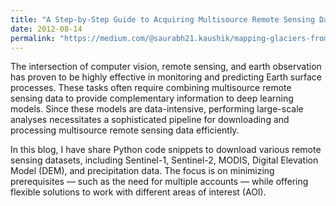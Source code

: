```yaml
---
title: "A Step-by-Step Guide to Acquiring Multisource Remote Sensing Data Using Python"
date: 2012-08-14
permalink: "https://medium.com/@saurabh21.kaushik/mapping-glaciers-from-space-using-artificial-intelligence-52002411bd96"
---
```


The intersection of computer vision, remote sensing, and earth observation has proven to be highly effective in monitoring and predicting Earth surface processes. These tasks often require combining multisource remote sensing data to provide complementary information to deep learning models. Since these models are data-intensive, performing large-scale analyses necessitates a sophisticated pipeline for downloading and processing multisource remote sensing data efficiently.

In this blog, I have share Python code snippets to download various remote sensing datasets, including Sentinel-1, Sentinel-2, MODIS, Digital Elevation Model (DEM), and precipitation data. The focus is on minimizing prerequisites — such as the need for multiple accounts — while offering flexible solutions to work with different areas of interest (AOI).
